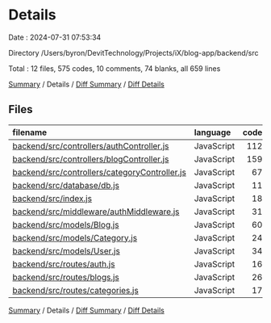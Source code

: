# Details

Date : 2024-07-31 07:53:34

Directory /Users/byron/DevitTechnology/Projects/iX/blog-app/backend/src

Total : 12 files,  575 codes, 10 comments, 74 blanks, all 659 lines

[Summary](results.md) / Details / [Diff Summary](diff.md) / [Diff Details](diff-details.md)

## Files
| filename | language | code | comment | blank | total |
| :--- | :--- | ---: | ---: | ---: | ---: |
| [backend/src/controllers/authController.js](/backend/src/controllers/authController.js) | JavaScript | 112 | 8 | 8 | 128 |
| [backend/src/controllers/blogController.js](/backend/src/controllers/blogController.js) | JavaScript | 159 | 0 | 9 | 168 |
| [backend/src/controllers/categoryController.js](/backend/src/controllers/categoryController.js) | JavaScript | 67 | 0 | 6 | 73 |
| [backend/src/database/db.js](/backend/src/database/db.js) | JavaScript | 11 | 0 | 3 | 14 |
| [backend/src/index.js](/backend/src/index.js) | JavaScript | 18 | 2 | 8 | 28 |
| [backend/src/middleware/authMiddleware.js](/backend/src/middleware/authMiddleware.js) | JavaScript | 31 | 0 | 4 | 35 |
| [backend/src/models/Blog.js](/backend/src/models/Blog.js) | JavaScript | 60 | 0 | 4 | 64 |
| [backend/src/models/Category.js](/backend/src/models/Category.js) | JavaScript | 24 | 0 | 4 | 28 |
| [backend/src/models/User.js](/backend/src/models/User.js) | JavaScript | 34 | 0 | 3 | 37 |
| [backend/src/routes/auth.js](/backend/src/routes/auth.js) | JavaScript | 16 | 0 | 7 | 23 |
| [backend/src/routes/blogs.js](/backend/src/routes/blogs.js) | JavaScript | 26 | 0 | 10 | 36 |
| [backend/src/routes/categories.js](/backend/src/routes/categories.js) | JavaScript | 17 | 0 | 8 | 25 |

[Summary](results.md) / Details / [Diff Summary](diff.md) / [Diff Details](diff-details.md)